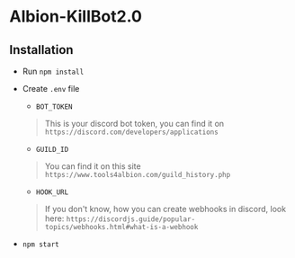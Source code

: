 # Albion-KillBot2.0
## Installation
* Run `npm install`
* Create `.env` file
  * `BOT_TOKEN`
  >  This is your discord bot token, you can find it on `https://discord.com/developers/applications`
  *  `GUILD_ID`
  >  You can find it on this site `https://www.tools4albion.com/guild_history.php`
  * `HOOK_URL`
  >  If you don't know, how you can create webhooks in discord, look here: `https://discordjs.guide/popular-topics/webhooks.html#what-is-a-webhook`
  
* `npm start`

